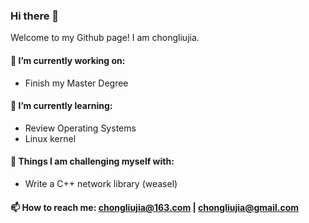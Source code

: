 ### Hi there 👋

Welcome to my Github page! I am chongliujia.

<!--
**chongliujia/chongliujia** is a ✨ _special_ ✨ repository because its `README.md` (this file) appears on your GitHub profile.

Here are some ideas to get you started:
-->
#### 🔭 I’m currently working on:
- Finish my Master Degree
#### 🌱 I’m currently learning:
- Review Operating Systems
- Linux kernel
#### :muscle: Things I am challenging myself with:
- Write a C++ network library (weasel)
<!-- 👯 I’m looking to collaborate on ...
- 🤔 I’m looking for help with ...
- 💬 Ask me about 
- 😄 Pronouns: ...
- ⚡ Fun fact: ...
-->
#### 📫 How to reach me: chongliujia@163.com | chongliujia@gmail.com

